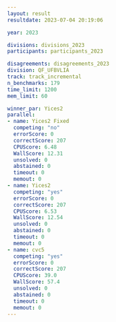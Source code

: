 ```yaml
---
layout: result
resultdate: 2023-07-04 20:19:06

year: 2023

divisions: divisions_2023
participants: participants_2023

disagreements: disagreements_2023
division: QF_UFBVLIA
track: track_incremental
n_benchmarks: 179
time_limit: 1200
mem_limit: 60

winner_par: Yices2
parallel:
- name: Yices2 Fixed
  competing: "no"
  errorScore: 0
  correctScore: 207
  CPUScore: 6.48
  WallScore: 12.31
  unsolved: 0
  abstained: 0
  timeout: 0
  memout: 0
- name: Yices2
  competing: "yes"
  errorScore: 0
  correctScore: 207
  CPUScore: 6.53
  WallScore: 12.54
  unsolved: 0
  abstained: 0
  timeout: 0
  memout: 0
- name: cvc5
  competing: "yes"
  errorScore: 0
  correctScore: 207
  CPUScore: 39.0
  WallScore: 57.4
  unsolved: 0
  abstained: 0
  timeout: 0
  memout: 0
---
```

